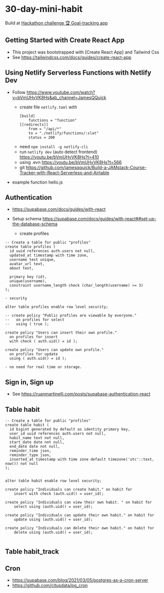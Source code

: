 # 30-day-mini-habit

Build at [Hackathon challenge 🏆 Goal-tracking app](https://troopl.com/challenges/goal-tracking-app)
## Getting Started with Create React App

- This project was bootstrapped with [Create React App] and Tailwind Css 
- See https://tailwindcss.com/docs/guides/create-react-app

## Using Netlify Serverless Functions with Netlify Dev

- Follow https://www.youtube.com/watch?v=bVmUHvVK8Hs&ab_channel=JamesQQuick
    - create file `netlify.toml` with
        ```
        [build]
            functions = "function"
        [[redirects]]
            from = "/api/*"
            to = "./netlify/functions/:slat"
            status = 200
        ```
    - need `npm install -g netlify-cli` 
    - run `netlify dev` (auto detect frontend) https://youtu.be/bVmUHvVK8Hs?t=410
    - using .evn https://youtu.be/bVmUHvVK8Hs?t=566
    - git https://github.com/jamesqquick/Build-a-JAMstack-Course-Tracker-with-React-Serverless-and-Airtable

- example function hello.js

## Authentication

- https://supabase.com/docs/guides/with-react

- Setup schema https://supabase.com/docs/guides/with-react##set-up-the-database-schema
    - create profiles   
```
-- Create a table for public "profiles"
create table profiles (
  id uuid references auth.users not null,
  updated_at timestamp with time zone,
  username text unique,
  avatar_url text,
  about text,

  primary key (id),
  unique(username),
  constraint username_length check (char_length(username) >= 3)
);
```
    - security
```
alter table profiles enable row level security;

-- create policy "Public profiles are viewable by everyone."
--   on profiles for select
--   using ( true );

create policy "Users can insert their own profile."
  on profiles for insert
  with check ( auth.uid() = id );

create policy "Users can update own profile."
  on profiles for update
  using ( auth.uid() = id );
```
    - no need for real time or storage.

## Sign in, Sign up

- See https://ruanmartinelli.com/posts/supabase-authentication-react

## Table habit

```
-- Create a table for public "profiles"
create table habit (
  id bigint generated by default as identity primary key,
  user_id uuid references auth.users not null,
  habit_name text not null,
  start_date date not null,
  end_date date not null,
  reminder_time json,
  reminder_type json,
  inserted_at timestamp with time zone default timezone('utc'::text, now()) not null
);


alter table habit enable row level security;

create policy "Individuals can create habit." on habit for
    insert with check (auth.uid() = user_id);

create policy "Individuals can view their own habit. " on habit for
    select using (auth.uid() = user_id);

create policy "Individuals can update their own habit." on habit for
    update using (auth.uid() = user_id);

create policy "Individuals can delete their own habit." on habit for
    delete using (auth.uid() = user_id);


```

## Table habit_track

## Cron

- https://supabase.com/blog/2021/03/05/postgres-as-a-cron-server
- https://github.com/citusdata/pg_cron



